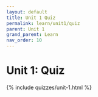 ```yaml
---
layout: default
title: Unit 1 Quiz
permalink: learn/unit1/quiz
parent: Unit 1
grand_parent: Learn
nav_order: 10
---
```


# Unit 1: Quiz

{% include quizzes/unit-1.html %}
